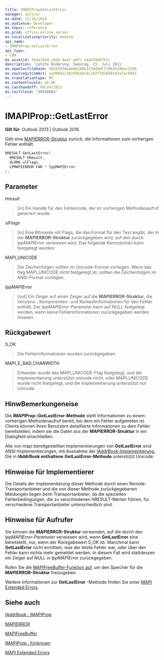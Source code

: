 ```yaml
---
title: IMAPIPropGetLastError
manager: soliver
ms.date: 11/16/2014
ms.audience: Developer
ms.topic: reference
ms.prod: office-online-server
ms.localizationpriority: medium
api_name:
- IMAPIProp.GetLastError
api_type:
- COM
ms.assetid: f64a765d-c653-4eef-a0fc-24a54968757c
description: 'Letzte Änderung: Samstag, 23. Juli 2011'
ms.openlocfilehash: 9456f834ea606106b313949dfff863534bac2509
ms.sourcegitcommit: a1d9041c20256616c9c183f7d1049142a7ac6991
ms.translationtype: MT
ms.contentlocale: de-DE
ms.lasthandoff: 09/24/2021
ms.locfileid: "59556602"
---
```

# <a name="imapipropgetlasterror"></a>IMAPIProp::GetLastError

  
  
**Gilt für**: Outlook 2013 | Outlook 2016 
  
Gibt eine [MAPIERROR-Struktur](mapierror.md) zurück, die Informationen zum vorherigen Fehler enthält. 
  
```cpp
HRESULT GetLastError(
  HRESULT hResult,
  ULONG ulFlags,
  LPMAPIERROR FAR * lppMAPIError
);
```

## <a name="parameters"></a>Parameter

 _Hresult_
  
> [in] Ein Handle für den Fehlercode, der im vorherigen Methodenaufruf generiert wurde.
    
 _ulFlags_
  
> [in] Eine Bitmaske mit Flags, die das Format für den Text angibt, der in der **MAPIERROR-Struktur** zurückgegeben wird, auf den durch  _lppMAPIError_ verwiesen wird. Das folgende Kennzeichen kann festgelegt werden:
    
MAPI_UNICODE 
  
> Die Zeichenfolgen sollten im Unicode-Format vorliegen. Wenn das flag MAPI_UNICODE nicht festgelegt ist, sollten die Zeichenfolgen im ANSI-Format vorliegen.
    
 _lppMAPIError_
  
> [out] Ein Zeiger auf einen Zeiger auf die **MAPIERROR-Struktur,** die Versions-, Komponenten- und Kontextinformationen für den Fehler enthält. Der  _lppMAPIError-Parameter_ kann auf NULL festgelegt werden, wenn keine Fehlerinformationen zurückgegeben werden müssen. 
    
## <a name="return-value"></a>Rückgabewert

S_OK 
  
> Die Fehlerinformationen wurden zurückgegeben.
    
MAPI_E_BAD_CHARWIDTH 
  
> Entweder wurde das MAPI_UNICODE-Flag festgelegt, und die Implementierung unterstützt unicode nicht, oder MAPI_UNICODE wurde nicht festgelegt, und die Implementierung unterstützt nur Unicode.
    
## <a name="remarks"></a>HinwBemerkungeneise

Die **IMAPIProp::GetLastError-Methode** stellt Informationen zu einem vorherigen Methodenaufruf bereit, bei dem ein Fehler aufgetreten ist. Clients können ihren Benutzern detaillierte Informationen zu dem Fehler bereitstellen, indem sie die Daten aus der **MAPIERROR-Struktur** in ein Dialogfeld einschließen. 
  
Alle von mapi bereitgestellten Implementierungen von **GetLastError** sind ANSI-Implementierungen, mit Ausnahme der [IAddrBook-Implementierung.](iaddrbookimapiprop.md) Die in **IAddrBook enthaltene** **GetLastError-Methode** unterstützt Unicode. 
  
## <a name="notes-to-implementers"></a>Hinweise für Implementierer

Die Details der Implementierung dieser Methode durch einen Remote-Transportanbieter und die von dieser Methode zurückgegebenen Meldungen liegen beim Transportanbieter, da die speziellen Fehlerbedingungen, die zu verschiedenen HRESULT-Werten führen, für verschiedene Transportanbieter unterschiedlich sind.
  
## <a name="notes-to-callers"></a>Hinweise für Aufrufer

Sie können die **MAPIERROR-Struktur** verwenden, auf die durch den  _lppMAPIError-Parameter_ verwiesen wird, wenn **GetLastError** eine bereitstellt, nur, wenn der Rückgabewert S_OK ist. Manchmal kann **GetLastError** nicht ermitteln, was der letzte Fehler war, oder über den Fehler kann nichts mehr gemeldet werden. In diesem Fall wird stattdessen ein Zeiger auf NULL in  _lppMAPIError_ zurückgegeben. 
  
Rufen Sie die [MAPIFreeBuffer-Funktion auf,](mapifreebuffer.md) um den Speicher für die **MAPIERROR-Struktur** freizugeben. 
  
Weitere Informationen zur **GetLastError** -Methode finden Sie unter [MAPI Extended Errors](mapi-extended-errors.md).
  
## <a name="see-also"></a>Siehe auch



[IAddrBook : IMAPIProp](iaddrbookimapiprop.md)
  
[MAPIERROR](mapierror.md)
  
[MAPIFreeBuffer](mapifreebuffer.md)
  
[IMAPIProp : IUnknown](imapipropiunknown.md)


[MAPI Extended Errors](mapi-extended-errors.md)

